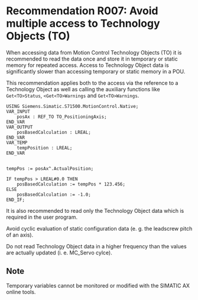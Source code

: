 # Recommendation R007: Avoid multiple access to Technology Objects (TO)

When accessing data from Motion Control Technology Objects (TO) it is recommended to read the data once and store it in temporary or static memory for repeated access. Access to Technology Object data is significantly slower than accessing temporary or static memory in a POU.

This recommendation applies both to the access via the reference to a Technology Object as well as calling the auxiliary functions like `Get<TO>Status`, `<Get<TO>Warnings` and `Get<TO>Warnings`.

```iecst
USING Siemens.Simatic.S71500.MotionControl.Native;
VAR_INPUT
    posAx : REF_TO TO_PositioningAxis;
END_VAR
VAR_OUTPUT
    posBasedCalculation : LREAL;
END_VAR
VAR_TEMP
    tempPosition : LREAL;
END_VAR


tempPos := posAx^.ActualPosition;

IF tempPos > LREAL#0.0 THEN
    posBasedCalculation := tempPos * 123.456;
ELSE
    posBasedCalculation := -1.0;
END_IF;
```

It is also recommended to read only the Technology Object data which is required in the user program.

Avoid cyclic evaluation of static configuration data (e. g. the leadscrew pitch of an axis).

Do not read Technology Object data in a higher frequency than the values are actually updated (i. e. MC_Servo cylce).

## Note

Temporary variables cannot be monitored or modified with the SIMATIC AX online tools.
